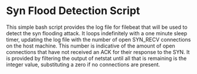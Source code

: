 # Syn Flood Detection Script
This simple bash script provides the log file for filebeat that will be used to detect the syn flooding attack. It loops indefinitely with a one minute sleep timer, updating the log file with the number of open SYN_RECV connections on the host machine. This number is indicative of the amount of open connections that have not received an ACK for their response to the SYN. It is provided by filtering the output of netstat until all that is remaining is the integer value, substituting a zero if no connections are present.
